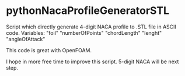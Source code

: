 # pythonNacaProfileGeneratorSTL
Script which directly generate 4-digit NACA profile to .STL file in ASCII code. 
Variables: 
"foil" 
"numberOfPoints" 
"chordLength" 
"lenght" 
"angleOfAttack" 

This code is great with OpenFOAM. 

I hope in more free time to improve this script. 5-digit NACA will be next step.
